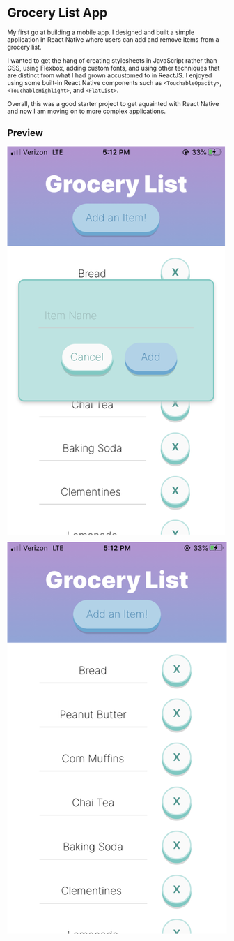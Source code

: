 # Grocery List App

My first go at building a mobile app. I designed and built a simple application in React Native where users can add and remove items from a grocery list.

I wanted to get the hang of creating stylesheets in JavaScript rather than CSS, using Flexbox, adding custom fonts, and using other techniques that are distinct from what I had grown accustomed to in ReactJS. I enjoyed using some built-in React Native components such as `<TouchableOpacity>`, `<TouchableHighlight>`, and `<FlatList>`.

Overall, this was a good starter project to get aquainted with React Native and now I am moving on to more complex applications.

## Preview


<img src="assets/images/RN_Screenshot.png"  width="500">

![Screenshot](assets/images/RN_Screenshot2.png)

